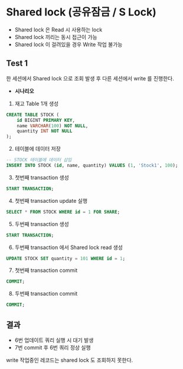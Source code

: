 # Shared lock (공유잠금 / S Lock)

- Shared lock 은 Read 시 사용하는 lock
- Shared lock 끼리는 동시 접근이 가능
- Shared lock 이 걸려있을 경우 Write 작업 불가능

## Test 1
한 세션에서 Shared lock 으로 조회 발생 후 
다른 세션에서 write 를 진행한다.

- **시나리오**
1. 재고 Table 1개 생성
```sql
CREATE TABLE STOCK (
    id BIGINT PRIMARY KEY,
    name VARCHAR(100) NOT NULL,
    quantity INT NOT NULL
);
```

2. 테이블에 데이터 저장
```sql
-- STOCK 테이블에 데이터 삽입
INSERT INTO STOCK (id, name, quantity) VALUES (1, 'Stock1', 100);
```

3. 첫번째 transaction 생성
```sql
START TRANSACTION;
```

4. 첫번째 transaction update 실행
```sql
SELECT * FROM STOCK WHERE id = 1 FOR SHARE;
```

5. 두번째 transaction 생성
```sql
START TRANSACTION;
```

6. 두번째 transaction 에서 Shared lock read 생성
```sql
UPDATE STOCK SET quantity = 101 WHERE id = 1;
```

7. 첫번째 transaction commit
```sql
COMMIT;
```

8. 두번째 transaction commit
```sql
COMMIT;
```

## 결과
- 6번 업데이트 쿼리 실행 시 대기 발생
- 7번 commit 후 6번 쿼리 정상 실행

write 작업중인 레코드는 shared lock 도 조회하지 못한다.
